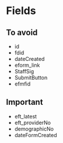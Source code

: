 # Fields

## To avoid

* id
* fdid
* dateCreated
* eform_link
* StaffSig
* SubmitButton
* efmfid

## Important

* eft_latest
* eft_providerNo
* demographicNo
* dateFormCreated